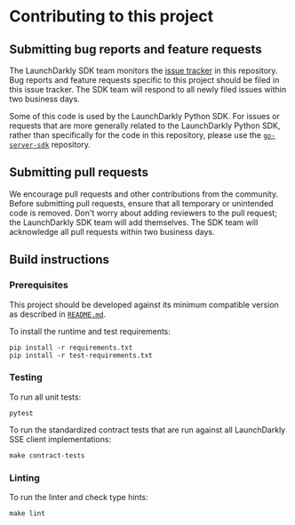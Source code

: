 # Contributing to this project
 
## Submitting bug reports and feature requests

The LaunchDarkly SDK team monitors the [issue tracker](https://github.com/launchdarkly/python-eventsource/issues) in this repository. Bug reports and feature requests specific to this project should be filed in this issue tracker. The SDK team will respond to all newly filed issues within two business days.

Some of this code is used by the LaunchDarkly Python SDK. For issues or requests that are more generally related to the LaunchDarkly Python SDK, rather than specifically for the code in this repository, please use the [`go-server-sdk`](https://github.com/launchdarkly/python-server-sdk) repository.
 
## Submitting pull requests
 
We encourage pull requests and other contributions from the community. Before submitting pull requests, ensure that all temporary or unintended code is removed. Don't worry about adding reviewers to the pull request; the LaunchDarkly SDK team will add themselves. The SDK team will acknowledge all pull requests within two business days.
 
## Build instructions
 
### Prerequisites
 
This project should be developed against its minimum compatible version as described in [`README.md`](./README.md).

To install the runtime and test requirements:

```
pip install -r requirements.txt
pip install -r test-requirements.txt
```

### Testing

To run all unit tests:

```
pytest
```

To run the standardized contract tests that are run against all LaunchDarkly SSE client implementations:
```
make contract-tests
```

### Linting

To run the linter and check type hints:

```
make lint
```
